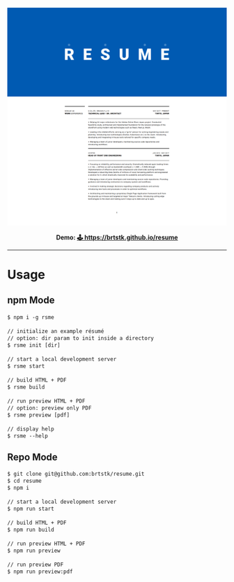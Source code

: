 [![Resume](.readme/top.png)](https://brtstk.github.io/resume)

<p align="center">
  <strong>
    Demo: <a href="https://brtstk.github.io/resume">🕹 https://brtstk.github.io/resume</a>
  </strong>
</p>

---

# Usage

## npm Mode

```
$ npm i -g rsme

// initialize an example résumé
// option: dir param to init inside a directory
$ rsme init [dir]

// start a local development server
$ rsme start

// build HTML + PDF
$ rsme build

// run preview HTML + PDF
// option: preview only PDF
$ rsme preview [pdf]

// display help
$ rsme --help
```

## Repo Mode
```
$ git clone git@github.com:brtstk/resume.git
$ cd resume
$ npm i

// start a local development server
$ npm run start

// build HTML + PDF
$ npm run build

// run preview HTML + PDF
$ npm run preview

// run preview PDF
$ npm run preview:pdf
```
